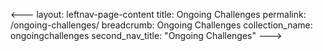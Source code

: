 <---
layout: leftnav-page-content
title: Ongoing Challenges
permalink: /ongoing-challenges/
breadcrumb: Ongoing Challenges
collection_name: ongoingchallenges
second_nav_title: "Ongoing Challenges"
--->
